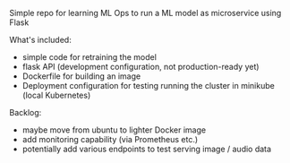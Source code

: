 Simple repo for learning ML Ops to run a ML model as microservice using Flask

What's included:
- simple code for retraining the model
- flask API (development configuration, not production-ready yet)
- Dockerfile for building an image
- Deployment configuration for testing running the cluster in minikube (local Kubernetes)

Backlog:
- maybe move from ubuntu to lighter Docker image
- add monitoring capability (via Prometheus etc.)
- potentially add various endpoints to test serving image / audio data
